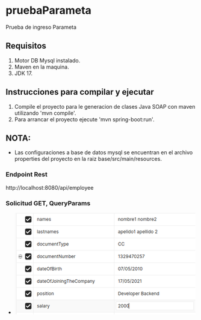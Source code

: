 # pruebaParameta
Prueba de ingreso Parameta

## Requisitos
1. Motor DB Mysql instalado.
2. Maven en la maquina.
3. JDK 17.

## Instrucciones para compilar y ejecutar
1. Compile el proyecto para le generacion 
de clases Java SOAP con maven utilizando 'mvn compile'.
2. Para arrancar el proyecto ejecute 'mvn spring-boot:run'.

## NOTA:
* Las configuraciones a base de datos mysql se encuentran en el archivo properties
del proyecto en la raiz base/src/main/resources.

### Endpoint Rest
http://localhost:8080/api/employee

### Solicitud GET, QueryParams
* ![](img/queryParams.png)